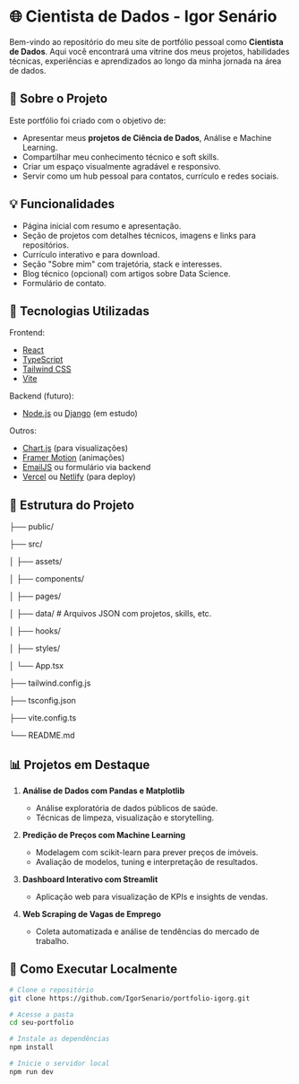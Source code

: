 # 🌐 Cientista de Dados - Igor Senário

Bem-vindo ao repositório do meu site de portfólio pessoal como **Cientista de Dados**. Aqui você encontrará uma vitrine dos meus projetos, habilidades técnicas, experiências e aprendizados ao longo da minha jornada na área de dados.

## 🧠 Sobre o Projeto

Este portfólio foi criado com o objetivo de:

- Apresentar meus **projetos de Ciência de Dados**, Análise e Machine Learning.
- Compartilhar meu conhecimento técnico e soft skills.
- Criar um espaço visualmente agradável e responsivo.
- Servir como um hub pessoal para contatos, currículo e redes sociais.

## 💡 Funcionalidades

- Página inicial com resumo e apresentação.
- Seção de projetos com detalhes técnicos, imagens e links para repositórios.
- Currículo interativo e para download.
- Seção "Sobre mim" com trajetória, stack e interesses.
- Blog técnico (opcional) com artigos sobre Data Science.
- Formulário de contato.

## 🧰 Tecnologias Utilizadas

Frontend:
- [React](https://reactjs.org/)
- [TypeScript](https://www.typescriptlang.org/)
- [Tailwind CSS](https://tailwindcss.com/)
- [Vite](https://vitejs.dev/)

Backend (futuro):
- [Node.js](https://nodejs.org/) ou [Django](https://www.djangoproject.com/) (em estudo)

Outros:
- [Chart.js](https://www.chartjs.org/) (para visualizações)
- [Framer Motion](https://www.framer.com/motion/) (animações)
- [EmailJS](https://www.emailjs.com/) ou formulário via backend
- [Vercel](https://vercel.com/) ou [Netlify](https://www.netlify.com/) (para deploy)

## 📁 Estrutura do Projeto

├── public/

├── src/

│ ├── assets/

│ ├── components/

│ ├── pages/

│ ├── data/ # Arquivos JSON com projetos, skills, etc.

│ ├── hooks/

│ ├── styles/

│ └── App.tsx

├── tailwind.config.js

├── tsconfig.json

├── vite.config.ts

└── README.md


## 📊 Projetos em Destaque

1. **Análise de Dados com Pandas e Matplotlib**
   - Análise exploratória de dados públicos de saúde.
   - Técnicas de limpeza, visualização e storytelling.

2. **Predição de Preços com Machine Learning**
   - Modelagem com scikit-learn para prever preços de imóveis.
   - Avaliação de modelos, tuning e interpretação de resultados.

3. **Dashboard Interativo com Streamlit**
   - Aplicação web para visualização de KPIs e insights de vendas.

4. **Web Scraping de Vagas de Emprego**
   - Coleta automatizada e análise de tendências do mercado de trabalho.

## 🧪 Como Executar Localmente

```bash
# Clone o repositório
git clone https://github.com/IgorSenario/portfolio-igorg.git

# Acesse a pasta
cd seu-portfolio

# Instale as dependências
npm install

# Inicie o servidor local
npm run dev
